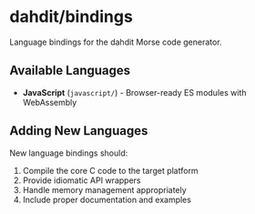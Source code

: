 # dahdit/bindings

Language bindings for the dahdit Morse code generator.

## Available Languages

- **JavaScript** (`javascript/`) - Browser-ready ES modules with WebAssembly

## Adding New Languages

New language bindings should:

1. Compile the core C code to the target platform
2. Provide idiomatic API wrappers
3. Handle memory management appropriately
4. Include proper documentation and examples